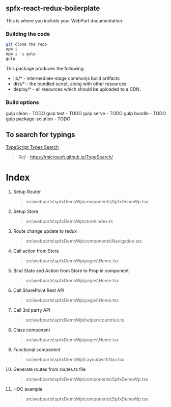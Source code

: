 ## spfx-react-redux-boilerplate

This is where you include your WebPart documentation.

### Building the code

```bash
git clone the repo
npm i
npm i -g gulp
gulp
```

This package produces the following:

- lib/\* - intermediate-stage commonjs build artifacts
- dist/\* - the bundled script, along with other resources
- deploy/\* - all resources which should be uploaded to a CDN.

### Build options

gulp clean - TODO
gulp test - TODO
gulp serve - TODO
gulp bundle - TODO
gulp package-solution - TODO

## To search for typings

[TypeScript Types Search](https://microsoft.github.io/TypeSearch/)

> _Ref_ - https://microsoft.github.io/TypeSearch/

# Index

1. Setup Router
   > src\webparts\spfxDemoWp\components\SpfxDemoWp.tsx
2. Setup Store
   > src\webparts\spfxDemoWp\store\index.ts
3. Route change update to redux
   > src\webparts\spfxDemoWp\components\Navigation.tsx
4. Call action from Store
   > src\webparts\spfxDemoWp\pages\Home.tsx
5. Bind State and Action from Store to Prop in component
   > src\webparts\spfxDemoWp\pages\Home.tsx
6. Call SharePoint Rest API
   > src\webparts\spfxDemoWp\pages\Home.tsx
7. Call 3rd party API
   > src\webparts\spfxDemoWp\helper\countries.ts
8. Class component
   > src\webparts\spfxDemoWp\pages\Home.tsx
9. Functional component
   > src\webparts\spfxDemoWp\Layout\withNav.tsx
10. Generate routes from routes.ts file
    > src\webparts\spfxDemoWp\components\SpfxDemoWp.tsx
11. HOC example
    > src\webparts\spfxDemoWp\components\SpfxDemoWp.tsx
